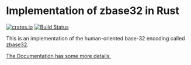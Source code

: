 # Implementation of zbase32 in Rust

[![crates.io](https://meritbadge.herokuapp.com/zbase32)](https://crates.io/crates/zbase32)
[![Build Status](https://travis-ci.org/pgerber/zbase32-rust.svg?branch=master)](https://travis-ci.org/pgerber/zbase32-rust)

This is an implementation of the human-oriented base-32 encoding called
[zbase32](https://philzimmermann.com/docs/human-oriented-base-32-encoding.txt).

[The Documentation has some more details.](https://docs.rs/zbase32)
